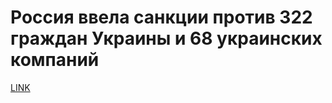 # Россия ввела санкции против 322 граждан Украины и 68 украинских компаний



[LINK](https://varlamov.ru/3144300.html)